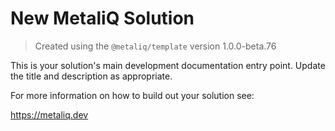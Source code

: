 # New MetaliQ Solution

> Created using the `@metaliq/template` version 1.0.0-beta.76

This is your solution's main development documentation entry point. Update the title and description as appropriate.

For more information on how to build out your solution see:

https://metaliq.dev
